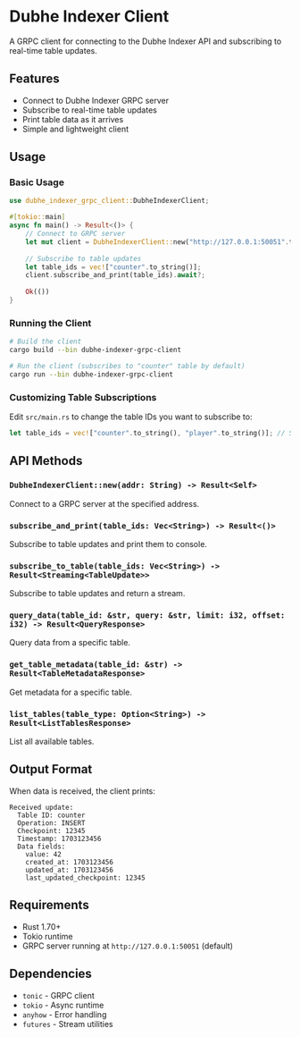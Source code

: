 # Dubhe Indexer Client

A GRPC client for connecting to the Dubhe Indexer API and subscribing to real-time table updates.

## Features

- Connect to Dubhe Indexer GRPC server
- Subscribe to real-time table updates
- Print table data as it arrives
- Simple and lightweight client

## Usage

### Basic Usage

```rust
use dubhe_indexer_grpc_client::DubheIndexerClient;

#[tokio::main]
async fn main() -> Result<()> {
    // Connect to GRPC server
    let mut client = DubheIndexerClient::new("http://127.0.0.1:50051".to_string()).await?;
    
    // Subscribe to table updates
    let table_ids = vec!["counter".to_string()];
    client.subscribe_and_print(table_ids).await?;
    
    Ok(())
}
```

### Running the Client

```bash
# Build the client
cargo build --bin dubhe-indexer-grpc-client

# Run the client (subscribes to "counter" table by default)
cargo run --bin dubhe-indexer-grpc-client
```

### Customizing Table Subscriptions

Edit `src/main.rs` to change the table IDs you want to subscribe to:

```rust
let table_ids = vec!["counter".to_string(), "player".to_string()]; // Subscribe to multiple tables
```

## API Methods

### `DubheIndexerClient::new(addr: String) -> Result<Self>`
Connect to a GRPC server at the specified address.

### `subscribe_and_print(table_ids: Vec<String>) -> Result<()>`
Subscribe to table updates and print them to console.

### `subscribe_to_table(table_ids: Vec<String>) -> Result<Streaming<TableUpdate>>`
Subscribe to table updates and return a stream.

### `query_data(table_id: &str, query: &str, limit: i32, offset: i32) -> Result<QueryResponse>`
Query data from a specific table.

### `get_table_metadata(table_id: &str) -> Result<TableMetadataResponse>`
Get metadata for a specific table.

### `list_tables(table_type: Option<String>) -> Result<ListTablesResponse>`
List all available tables.

## Output Format

When data is received, the client prints:

```
Received update:
  Table ID: counter
  Operation: INSERT
  Checkpoint: 12345
  Timestamp: 1703123456
  Data fields:
    value: 42
    created_at: 1703123456
    updated_at: 1703123456
    last_updated_checkpoint: 12345
```

## Requirements

- Rust 1.70+
- Tokio runtime
- GRPC server running at `http://127.0.0.1:50051` (default)

## Dependencies

- `tonic` - GRPC client
- `tokio` - Async runtime
- `anyhow` - Error handling
- `futures` - Stream utilities 